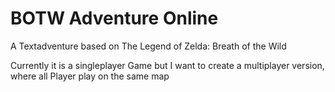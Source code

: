 # BOTW Adventure Online
A Textadventure based on The Legend of Zelda: Breath of the Wild

Currently it is a singleplayer Game but I want to create a multiplayer version, where all Player play on the same map
